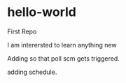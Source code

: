 # hello-world
First Repo

I am interersted to learn anything new

Adding so that poll scm gets triggered.

adding schedule.
